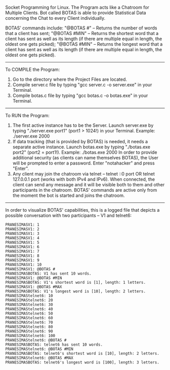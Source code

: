 Socket Programming for Linux. The Program acts like a Chatroom for Multiple Clients.
Bot called BOTAS is able to provide Statistical Data concerning the Chat to every Client individually.

BOTAS' commands include:
"@BOTAS #" – Returns the number of words that a client has sent;
"@BOTAS #MIN" – Returns the shortest word that a client has sent as well as its length (if there are multiple equal in length, the oldest one gets picked);
"@BOTAS #MIN" – Returns the longest word that a client has sent as well as its length (if there are multiple equal in length, the oldest one gets picked).

- - - - - - - - - - - - - - - - - - - - - - - - - - - - - - - - - - - - - - - - - - - - - - - - - - - - - - - - - - - - - - - - - - - - - - - - - - - - - -

To COMPILE the Program:
1. Go to the directory where the Project Files are located.
2. Compile server.c file by typing "gcc server.c -o server.exe" in your Terminal.
3. Compile botas.c file by typing "gcc botas.c -o botas.exe" in your Terminal.

- - - - - - - - - - - - - - - - - - - - - - - - - - - - - - - - - - - - - - - - -

To RUN the Program:
1. The first active instance has to be the Server. Launch server.exe by typing "./server.exe port1" (port1 > 1024!) in your Terminal.
   Example: ./server.exe 2000
2. If data tracking (that is provided by BOTAS) is needed, it needs a separate active instance. Launch botas.exe by typing "./botas.exe port2" (port2 = port1!).
   Example: ./botas.exe 2000
   In order to provide additional security (as clients can name themselves BOTAS), the User will be prompted to enter a password. Enter "notahacker" and press "Enter".
3. Any client may join the chatroom via telnet – telnet ::0 port OR telnet 127.0.0.1 port (works with both IPv4 and IPv6).
   When connected, the client can send any message and it will be visible both to them and other participants in the chatroom. BOTAS' commands are active only from the moment the bot is started and joins the chatroom.

- - - - - - - - - - - - - - - - - - - - - - - - - - - - - - - - - - - - - - - - - - - - - - - - - - - - - - - - - - - - - - - - - - - - - - - - - - - - - - - - - - - - - - - - - - - - - - - - - - - - - - - - - - - - -

In order to visualize BOTAS' capabilities, this is a logged file that depicts a possible conversation with two participants – V1 and telnet6:
```
PRANESIMASV1: 1
PRANESIMASV1: 2
PRANESIMASV1: 3
PRANESIMASV1: 4
PRANESIMASV1: 5
PRANESIMASV1: 6
PRANESIMASV1: 7
PRANESIMASV1: 8
PRANESIMASV1: 9
PRANESIMASV1: 10
PRANESIMASV1: @BOTAS #
PRANESIMASBOTAS: V1 has sent 10 words.
PRANESIMASV1: @BOTAS #MIN
PRANESIMASBOTAS: V1's shortest word is [1], length: 1 letters.
PRANESIMASV1: @BOTAS #MAX
PRANESIMASBOTAS: V1's longest word is [10], length: 2 letters.
PRANESIMAStelnet6: 10
PRANESIMAStelnet6: 20
PRANESIMAStelnet6: 30
PRANESIMAStelnet6: 40
PRANESIMAStelnet6: 50
PRANESIMAStelnet6: 60
PRANESIMAStelnet6: 70
PRANESIMAStelnet6: 80
PRANESIMAStelnet6: 90
PRANESIMAStelnet6: 100
PRANESIMAStelnet6: @BOTAS #
PRANESIMASBOTAS: telnet6 has sent 10 words.
PRANESIMAStelnet6: @BOTAS #MIN
PRANESIMASBOTAS: telnet6's shortest word is [10], length: 2 letters.
PRANESIMAStelnet6: @BOTAS #MAX
PRANESIMASBOTAS: telnet6's longest word is [100], length: 3 letters.
```
